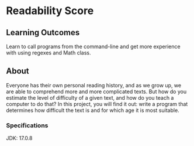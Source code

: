 # Readability Score
## Learning Outcomes
Learn to call programs from the command-line and get more experience with using regexes and Math class.
## About
Everyone has their own personal reading history, and as we grow up, we are able to comprehend more and more complicated texts. But how do you estimate the level of difficulty of a given text, and how do you teach a computer to do that? In this project, you will find it out: write a program that determines how difficult the text is and for which age it is most suitable.

### Specifications
JDK: 17.0.8
